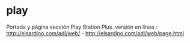 # play
Portada y página sección Play Station Plus.
versión en línea : http://elsardino.com/adl/web/ - http://elsardino.com/adl/web/page.html
